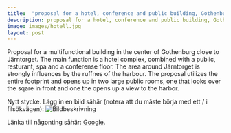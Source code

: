 ```yaml
---
title:  "proposal for a hotel, conference and public building, Gothenburg"
description: proposal for a hotel, conference and public building, Gothenburg
image: images/hotell.jpg
layout: post
---
```

Proposal for a multifunctional building in the center of Gothenburg close to Järntorget. 
The main function is a hotel complex, combined with a public, resturant, spa and a conferense floor. 
The area around Järntorget is strongly influences by the ruffnes of the harbour.
The proposal utilizes the entire footprint and opens up in two large public rooms, one that looks over the sqare in front and
one the opens up a view to the harbor. 

Nytt stycke. Lägg in en bild såhär (notera att du måste börja med ett / i filsökvägen):
![Bildbeskrivning](/images/hotell.jpg)

Länka till någonting såhär: [Google](http://google.com).
